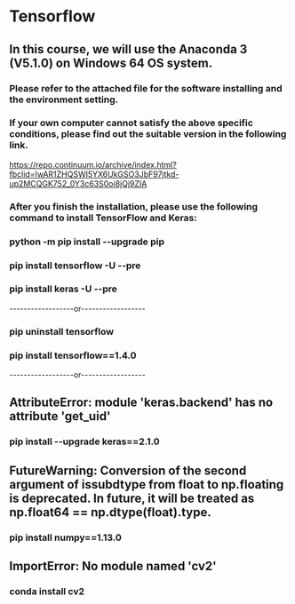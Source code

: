 # Tensorflow
## In this course, we will use the Anaconda 3 (V5.1.0) on Windows 64 OS system.
### Please refer to the attached file for the software installing and the environment setting.
### If your own computer cannot satisfy the above specific conditions, please find out the suitable version in the following link.
https://repo.continuum.io/archive/index.html?fbclid=IwAR1ZHQSWI5YX6UkGSO3JbF97jtkd-up2MCQGK752_0Y3c63S0oi8jQj9ZIA
### After you finish the installation, please use the following command to install TensorFlow and Keras:
### python -m pip install --upgrade pip
### pip install tensorflow -U --pre
### pip install keras -U --pre
------------------or------------------
### pip uninstall tensorflow
### pip install tensorflow==1.4.0
------------------or------------------
## AttributeError: module 'keras.backend' has no attribute 'get_uid'
### pip install --upgrade keras==2.1.0
## FutureWarning: Conversion of the second argument of issubdtype from float to np.floating is deprecated. In future, it will be treated as np.float64 == np.dtype(float).type.
### pip install numpy==1.13.0
## ImportError: No module named 'cv2'
### conda install cv2

